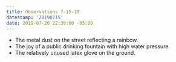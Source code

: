```yaml
---
title: Observations 7-15-19
datestamp: '20190715'
date: 2019-07-26 22:39:00 -05:00
---
```


- The metal dust on the street reflecting a rainbow.
- The joy of a public drinking fountain with high water pressure.
- The relatively unused latex glove on the ground.
